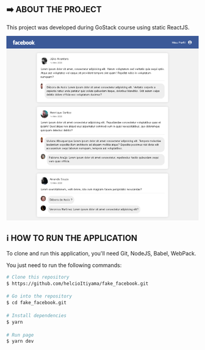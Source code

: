 
## :arrow_right: ABOUT THE PROJECT

This project was developed during GoStack course using static ReactJS.

<p align="center">
    <img alt ="homepage" src="https://github.com/helcioItiyama/fake_facebook/blob/master/src/assets/face.png"/>
</p>


## :information_source: HOW TO RUN THE APPLICATION

To clone and run this application, you'll need Git, NodeJS, Babel, WebPack.

You just need to run the following commands:

```bash
# Clone this repository
$ https://github.com/helcioItiyama/fake_facebook.git

# Go into the repository
$ cd fake_facebook.git

# Install dependencies
$ yarn

# Run page
$ yarn dev
```

